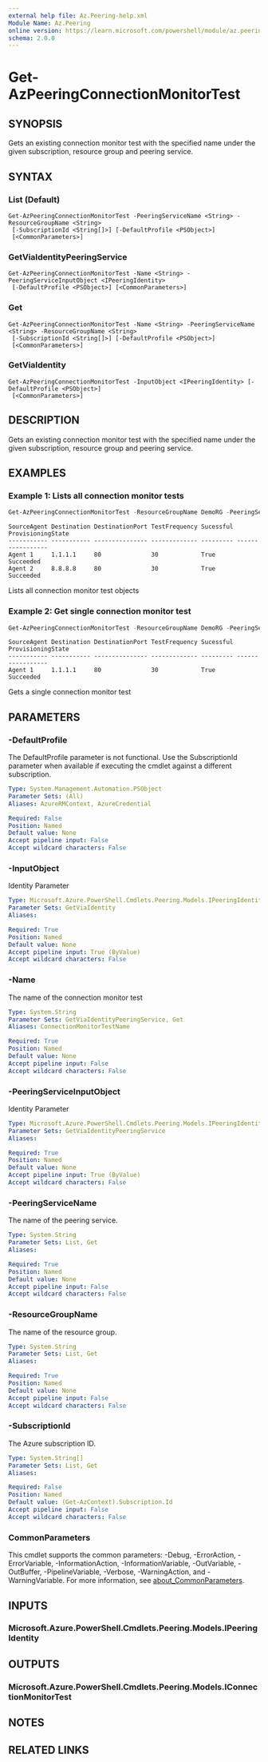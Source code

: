```yaml
---
external help file: Az.Peering-help.xml
Module Name: Az.Peering
online version: https://learn.microsoft.com/powershell/module/az.peering/get-azpeeringconnectionmonitortest
schema: 2.0.0
---
```


# Get-AzPeeringConnectionMonitorTest

## SYNOPSIS
Gets an existing connection monitor test with the specified name under the given subscription, resource group and peering service.

## SYNTAX

### List (Default)
```
Get-AzPeeringConnectionMonitorTest -PeeringServiceName <String> -ResourceGroupName <String>
 [-SubscriptionId <String[]>] [-DefaultProfile <PSObject>]
 [<CommonParameters>]
```

### GetViaIdentityPeeringService
```
Get-AzPeeringConnectionMonitorTest -Name <String> -PeeringServiceInputObject <IPeeringIdentity>
 [-DefaultProfile <PSObject>] [<CommonParameters>]
```

### Get
```
Get-AzPeeringConnectionMonitorTest -Name <String> -PeeringServiceName <String> -ResourceGroupName <String>
 [-SubscriptionId <String[]>] [-DefaultProfile <PSObject>]
 [<CommonParameters>]
```

### GetViaIdentity
```
Get-AzPeeringConnectionMonitorTest -InputObject <IPeeringIdentity> [-DefaultProfile <PSObject>]
 [<CommonParameters>]
```

## DESCRIPTION
Gets an existing connection monitor test with the specified name under the given subscription, resource group and peering service.

## EXAMPLES

### Example 1: Lists all connection monitor tests
```powershell
Get-AzPeeringConnectionMonitorTest -ResourceGroupName DemoRG -PeeringServiceName DRTest
```

```output
SourceAgent Destination DestinationPort TestFrequency Sucessful ProvisioningState
----------- ----------- --------------- ------------- --------- -----------------
Agent 1     1.1.1.1     80              30            True      Succeeded
Agent 2     8.8.8.8     80              30            True      Succeeded
```

Lists all connection monitor test objects

### Example 2: Get single connection monitor test
```powershell
Get-AzPeeringConnectionMonitorTest -ResourceGroupName DemoRG -PeeringServiceName DRTest -Name TestName
```

```output
SourceAgent Destination DestinationPort TestFrequency Sucessful ProvisioningState
----------- ----------- --------------- ------------- --------- -----------------
Agent 1     1.1.1.1     80              30            True      Succeeded
```

Gets a single connection monitor test

## PARAMETERS

### -DefaultProfile
The DefaultProfile parameter is not functional.
Use the SubscriptionId parameter when available if executing the cmdlet against a different subscription.

```yaml
Type: System.Management.Automation.PSObject
Parameter Sets: (All)
Aliases: AzureRMContext, AzureCredential

Required: False
Position: Named
Default value: None
Accept pipeline input: False
Accept wildcard characters: False
```

### -InputObject
Identity Parameter

```yaml
Type: Microsoft.Azure.PowerShell.Cmdlets.Peering.Models.IPeeringIdentity
Parameter Sets: GetViaIdentity
Aliases:

Required: True
Position: Named
Default value: None
Accept pipeline input: True (ByValue)
Accept wildcard characters: False
```

### -Name
The name of the connection monitor test

```yaml
Type: System.String
Parameter Sets: GetViaIdentityPeeringService, Get
Aliases: ConnectionMonitorTestName

Required: True
Position: Named
Default value: None
Accept pipeline input: False
Accept wildcard characters: False
```

### -PeeringServiceInputObject
Identity Parameter

```yaml
Type: Microsoft.Azure.PowerShell.Cmdlets.Peering.Models.IPeeringIdentity
Parameter Sets: GetViaIdentityPeeringService
Aliases:

Required: True
Position: Named
Default value: None
Accept pipeline input: True (ByValue)
Accept wildcard characters: False
```

### -PeeringServiceName
The name of the peering service.

```yaml
Type: System.String
Parameter Sets: List, Get
Aliases:

Required: True
Position: Named
Default value: None
Accept pipeline input: False
Accept wildcard characters: False
```

### -ResourceGroupName
The name of the resource group.

```yaml
Type: System.String
Parameter Sets: List, Get
Aliases:

Required: True
Position: Named
Default value: None
Accept pipeline input: False
Accept wildcard characters: False
```

### -SubscriptionId
The Azure subscription ID.

```yaml
Type: System.String[]
Parameter Sets: List, Get
Aliases:

Required: False
Position: Named
Default value: (Get-AzContext).Subscription.Id
Accept pipeline input: False
Accept wildcard characters: False
```

### CommonParameters
This cmdlet supports the common parameters: -Debug, -ErrorAction, -ErrorVariable, -InformationAction, -InformationVariable, -OutVariable, -OutBuffer, -PipelineVariable, -Verbose, -WarningAction, and -WarningVariable. For more information, see [about_CommonParameters](http://go.microsoft.com/fwlink/?LinkID=113216).

## INPUTS

### Microsoft.Azure.PowerShell.Cmdlets.Peering.Models.IPeeringIdentity

## OUTPUTS

### Microsoft.Azure.PowerShell.Cmdlets.Peering.Models.IConnectionMonitorTest

## NOTES

## RELATED LINKS
